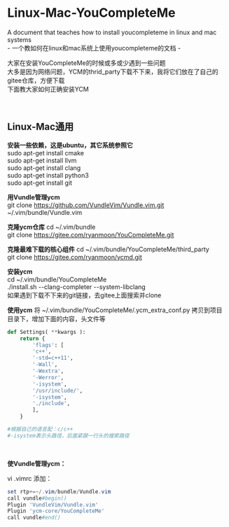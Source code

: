 # Linux-Mac-YouCompleteMe

A document that teaches how to install youcompleteme in linux and mac systems  
\- 一个教如何在linux和mac系统上使用youcompleteme的文档 -

大家在安装YouCompleteMe的时候或多或少遇到一些问题  
大多是因为网络问题，YCM的thrid_party下载不下来，我将它们放在了自己的gitee仓库，方便下载   
下面教大家如何正确安装YCM 

<br/>

## Linux-Mac通用

**安装一些依赖，这是ubuntu，其它系统参照它**  
sudo apt-get install cmake  
sudo apt-get install llvm  
sudo apt-get install clang  
sudo apt-get install python3  
sudo apt-get install git  

**用Vundle管理ycm**  
git clone https://github.com/VundleVim/Vundle.vim.git ~/.vim/bundle/Vundle.vim  

**克隆ycm仓库**
cd ~/.vim/bundle  
git clone  https://gitee.com/ryanmoon/YouCompleteMe.git  

**克隆最难下载的核心组件**
cd ~/.vim/bundle/YouCompleteMe/third_party  
git clone https://gitee.com/ryanmoon/ycmd.git  

**安装ycm**  
cd ~/.vim/bundle/YouCompleteMe  
./install.sh --clang-completer --system-libclang  
如果遇到下载不下来的git链接，去gitee上面搜索并clone  

**使用ycm**
将 ~/.vim/bundle/YouCompleteMe/.ycm_extra_conf.py 拷贝到项目目录下，增加下面的内容，头文件等

```python
def Settings( **kwargs ):
    return {
        'flags': [
        'c++',
        '-std=c++11',
        '-Wall',
        '-Wextra',
        '-Werror',
        '-isystem',
        '/usr/include/',
        '-isystem',
        './include',
        ],
    }

#根据自己的语言配：c/c++
#-isystem表示头路径，后面紧跟一行头的搜索路径
```

<br/>

**使Vundle管理ycm：**

vi .vimrc  添加： 

```powershell
set rtp+=~/.vim/bundle/Vundle.vim  
call vundle#begin()  
Plugin 'VundleVim/Vundle.vim'  
Plugin 'ycm-core/YouCompleteMe'  
call vundle#end()  
```
